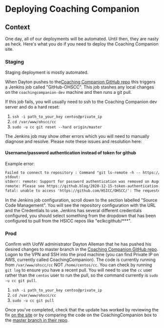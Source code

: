 # Deploying Coaching Companion

## Context

One day, all of our deployments will be automated. Until then, they are nasty as heck.
Here's what you do if you need to deploy the Coaching Companion site.

### Staging

Staging deployment is mostly automated.

When Dayton pushes to the[Coaching Companion GitHub repo](https://github.com/HSICC/OHSCC) this triggers a Jenkins job called "GitHub-OHSCC".
This job stashes any local changes on the `coachingcompanion-dev` machine and then runs a git pull.

If this job fails, you will usually need to ssh to the Coaching Companion dev server and do a hard reset:

1. `ssh -i path_to_your_key centos@private_ip`
1. `cd /var/www/ohscc/cc`
1. `sudo -u cc git reset --hard origin/master`

The Jenkins job may show other errors which you will need to manually diagnose and resolve.
Please note these issues and resolution here:

#### Username/password authentication instead of token for github

Example error:

```txt
Failed to connect to repository : Command "git ls-remote -h -- https://github.com/HSICC/OHSCC HEAD" returned status code 128:
stdout:
stderr: remote: Support for password authentication was removed on August 13, 2021. Please use a personal access token instead.
remote: Please see https://github.blog/2020-12-15-token-authentication-requirements-for-git-operations/ for more information.
fatal: unable to access 'https://github.com/HSICC/OHSCC/': The requested URL returned error: 403
```

In the Jenkins job configuration, scroll down to the section labelled "Source Code Management".
You will see the repository configuration with the URL and the Credentials to use.
Jenkins has several different credentials configured, you should select something from the dropdown that has been configured to pull from the HSICC repos like "eclkcgithub/\*\*\*".

### Prod

Confirm with UofW administrator Dayton Alleman that he has pushed his desired changes to master branch in the [Coaching Companion GitHub repo](https://github.com/HSICC/OHSCC). Logon to the VPN and SSH into the prod machine (you can find Private IP on AWS, currently called CoachingCompanion). The code is currently running from  `/var/www/ohscc/cc` NOT `/home/centos/cc`. You can check by running `git log` to ensure you have a recent pull. You will need to use the `cc` user rather than the `centos` user to run the pull, so the command currently is `sudo -u cc git pull`.

1. `ssh -i path_to_your_key centos@private_ip`
1. `cd /var/www/ohscc/cc`
1. `sudo -u cc git pull`

Once you've completed, check that the update has worked by reviewing the fix [on the site](https://eclkc.ohs.acf.hhs.gov/cc) or by comparing the code on the CoachingCompanion box to the [master branch in their repo](https://github.com/HSICC/OHSCC).
